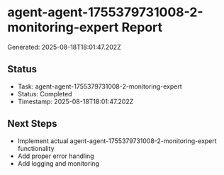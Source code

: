# agent-agent-1755379731008-2-monitoring-expert Report

Generated: 2025-08-18T18:01:47.202Z

## Status
- Task: agent-agent-1755379731008-2-monitoring-expert
- Status: Completed
- Timestamp: 2025-08-18T18:01:47.202Z

## Next Steps
- Implement actual agent-agent-1755379731008-2-monitoring-expert functionality
- Add proper error handling
- Add logging and monitoring
